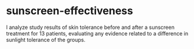 # sunscreen-effectiveness
I analyze study results of skin tolerance before and after a sunscreen treatment for 13 patients, evaluating any evidence related to a difference in sunlight tolerance of the groups.
